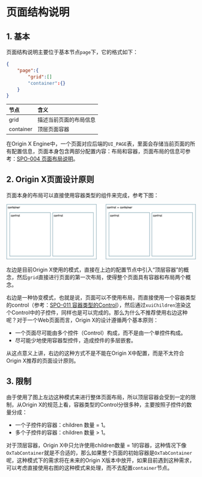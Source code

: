 # 页面结构说明

## 1. 基本

页面结构说明主要位于基本节点`page`下，它的格式如下：

```json
{
    "page":{
        "grid":[]
        "container":{}
    }
}
```

| 节点 | 含义 |
| :--- | :--- |
| grid | 描述当前页面的布局信息 |
| container | 顶层页面容器 |

在Origin X Engine中，一个页面对应后端的`UI_PAGE`表，里面会存储当前页面的所有配置信息，页面本身包含两部分配置内容：布局和容器，页面布局的信息可参考：[SPO-004 页面布局说明](/specification/3-specification-origin-x/spo-004-ye-mian-bu-ju-shuo-ming.html)。

## 2. Origin X页面设计原则

页面本身的布局可以直接使用容器类型的组件来完成，参考下图：

![](/assets/images/spo/003/page-layout.png)

左边是目前Origin X使用的模式，直接在上边的配置节点中引入“顶层容器”的概念，然后`grid`直接进行页面的第一次布局，使得整个页面具有容器和布局两个概念。

右边是一种协变模式，也就是说，页面可以不使用布局，而直接使用一个容器类型的control（参考：[SPO-011 容器类型的Control](/specification/3-specification-origin-x/spo-011-rong-qi-lei-xing-de-control.html)），然后通过`xuiChildren`渲染这个Control中的子控件，同样也是可以完成的。那么为什么不推荐使用右边这种呢？对于一个Web页面而言，Origin X的设计遵循两个基本原则：

* 一个页面尽可能由多个控件（Control）构成，而不是由一个单控件构成。
* 尽可能少地使用容器型控件，造成控件的多层嵌套。

从这点意义上讲，右边的这种方式不是不能在Origin X中配置，而是不太符合Origin X推荐的页面设计原则。

## 3. 限制

由于使用了图上左边这种模式来进行整体页面布局，所以顶层容器会受到一定的限制，从Origin X的规范上看，容器类型的Control分很多种，主要按照子控件的数量分成：

* 一个子控件的容器：children 数量 = 1。
* 多个子控件的容器：children 数量 &gt; 1。

对于顶层容器，Origin X中只允许使用children数量 = 1的容器，这种情况下像`OxTabContainer`就是不合适的，那么如果整个页面的初始容器是`OxTabContainer`呢，这种模式下的需求将在未来的Origin X版本中放开，如果目前遇到这种需求，可以考虑直接使用右图的这种模式来处理，而不去配置`container`节点。

